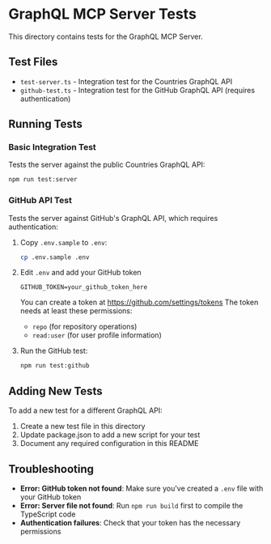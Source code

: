 # GraphQL MCP Server Tests

This directory contains tests for the GraphQL MCP Server.

## Test Files

- `test-server.ts` - Integration test for the Countries GraphQL API
- `github-test.ts` - Integration test for the GitHub GraphQL API (requires authentication)

## Running Tests

### Basic Integration Test

Tests the server against the public Countries GraphQL API:

```bash
npm run test:server
```

### GitHub API Test

Tests the server against GitHub's GraphQL API, which requires authentication:

1. Copy `.env.sample` to `.env`:
   ```bash
   cp .env.sample .env
   ```

2. Edit `.env` and add your GitHub token
   ```
   GITHUB_TOKEN=your_github_token_here
   ```
   
   You can create a token at https://github.com/settings/tokens
   The token needs at least these permissions:
   - `repo` (for repository operations)
   - `read:user` (for user profile information)

3. Run the GitHub test:
   ```bash
   npm run test:github
   ```

## Adding New Tests

To add a new test for a different GraphQL API:

1. Create a new test file in this directory
2. Update package.json to add a new script for your test
3. Document any required configuration in this README

## Troubleshooting

- **Error: GitHub token not found**: Make sure you've created a `.env` file with your GitHub token
- **Error: Server file not found**: Run `npm run build` first to compile the TypeScript code
- **Authentication failures**: Check that your token has the necessary permissions
